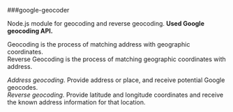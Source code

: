 ###google-geocoder

Node.js module for geocoding and reverse geocoding.
**Used Google geocoding API.**

Geocoding is the process of matching address with geographic coordinates.  
Reverse Geocoding is the process of matching geographic coordinates with address.

*Address geocoding.* Provide address or place, and receive potential Google geocodes.  
*Reverse geocoding.* Provide latitude and longitude coordinates and receive the known address information for that location.


